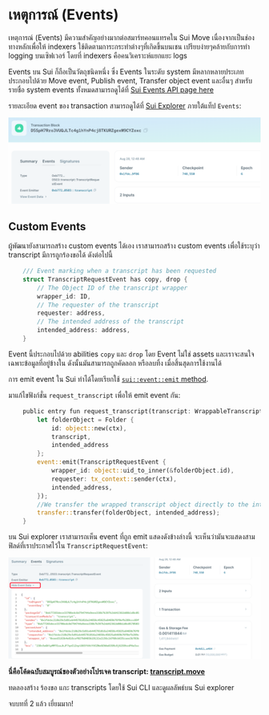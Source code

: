 # เหตุการณ์ (Events)

เหตุการณ์ (Events) มีความสำคัญอย่างมากต่อสมาร์ทคอนแทรคใน Sui Move เนื่องจากเป็นช่องทางหลักเพื่อให้ indexers ใช้ติดตามการะกระทำต่างๆที่เกิดขึ้นบนเชน เปรียบง่ายๆคล้ายกับการทำ logging บนเซิฟเวอร์ โดยที่ indexers คือคนวิเคราะห์แยกแยะ logs

Events บน Sui ก็ถือเป็นวัตถุชนิดหนึ่ง ซึ่ง Events ในระดับ system มีหลากหลายประเภท ประกอบไปด้วย Move event, Publish event, Transfer object event และอื่นๆ สำหรับรายชื่อ system events ทั้งหมดสามารถดูได้ที่ [Sui Events API page here](https://docs.sui.io/build/event_api)

รายละเอียด event ของ transaction สามารถดูได้ที่ [Sui Explorer](https://explorer.sui.io/) ภายใต้แท็ป `Events`:

![Event Tab](../images/eventstab.png)

## Custom Events

ผู้พัฒนายังสามารถสร้าง custom events ได้เอง เราสามารถสร้าง custom events เพื่อใช้ระบุว่า transcript มีการถูกร้องขอได้ ดังต่อไปนี้

```rust
    /// Event marking when a transcript has been requested
    struct TranscriptRequestEvent has copy, drop {
        // The Object ID of the transcript wrapper
        wrapper_id: ID,
        // The requester of the transcript
        requester: address,
        // The intended address of the transcript
        intended_address: address,
    }
```

Event นี้ประกอบไปด้วย abilities `copy` และ `drop` โดย Event ไม่ใช่ assets และเราจะสนใจเฉพาะข้อมูลที่อยู่ข้างใน ดังนั้นมันสามารถถูกคัดลอก หรือลบทิ้ง เมื่อสิ้นสุดการใช้งานได้

การ emit event ใน Sui ทำได้โดยเรียกใช้ [`sui::event::emit` method](https://github.com/MystenLabs/sui/blob/main/crates/sui-framework/docs/event.md#function-emit).

มาแก้ไขฟังก์ชั่น `request_transcript` เพื่อให้ emit event กัน:

```rust
    public entry fun request_transcript(transcript: WrappableTranscript, intended_address: address, ctx: &mut TxContext){
        let folderObject = Folder {
            id: object::new(ctx),
            transcript,
            intended_address
        };
        event::emit(TranscriptRequestEvent {
            wrapper_id: object::uid_to_inner(&folderObject.id),
            requester: tx_context::sender(ctx),
            intended_address,
        });
        //We transfer the wrapped transcript object directly to the intended address
        transfer::transfer(folderObject, intended_address);
    }
```

บน Sui explorer เราสามารถเห็น event ที่ถูก emit แสดงดังข้างล่างนี้ จะเห็นว่ามันจะแสดงสามฟิลด์ที่เราประกาศไว้ใน `TranscriptRequestEvent`:

![Custom Event](../images/customevent.png)

**นี่คือโค้ดฉบับสมบูรณ์ของตัวอย่างโปรเจค transcript: [transcript.move](../example_projects/transcript/sources/transcript.move)**

ทดลองสร้าง ร้องขอ แกะ transcripts โดยใช้ Sui CLI และดูผลลัพธ์บน Sui explorer

จบบทที่ 2 แล้ว เยี่ยมมาก!